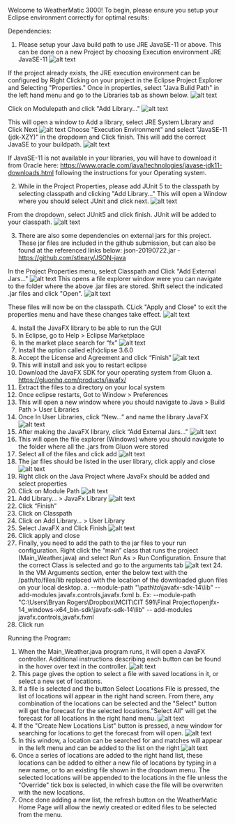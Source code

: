 Welcome to WeatherMatic 3000! To begin, please ensure you setup your Eclipse environment correctly for optimal results:

Dependencies:
1. Please setup your Java build path to use JRE JavaSE-11 or above. This can be done on a new Project by choosing Execution environment JRE JavaSE-11
![alt text](/ReadMeImages/NewProject.PNG "New Project")

If the project already exists, the JRE execution environment can be configured by Right Clicking on your project in the Eclipse Project Explorer and Selecting "Properties." Once in properties, select "Java Bulid Path" in the left hand menu and go to the Libraries tab as shown below.
![alt text](/ReadMeImages/Properties.PNG "Properties")

Click on Modulepath and click "Add Library..."
![alt text](/ReadMeImages/AddLibrary.PNG "AddLib")

This will open a window to Add a library, select JRE System Library and Click Next
![alt text](/ReadMeImages/AddLibrary2.PNG "AddLib")
Choose "Execution Environment" and select "JavaSE-11 (jdk-XZY)" in the dropdown and Click finish. This will add the correct JavaSE to your buildpath.
![alt text](/ReadMeImages/AddLibrary3.PNG "AddLib")

If JavaSE-11 is not available in your libraries, you will have to download it from Oracle here: https://www.oracle.com/java/technologies/javase-jdk11-downloads.html following the instructions for your Operating system.

2. While in the Project Properties, please add JUnit 5 to the classpath by selecting classpath and clicking "Add Library..." This will open a Window where you should select JUnit and click next.
![alt text](/ReadMeImages/Junit.PNG "JUnit")

From the dropdown, select JUnit5 and click finish. JUnit will be added to your classpath.
![alt text](/ReadMeImages/Junit2.PNG "JUnit")


3. There are also some dependencies on external jars for this project. These jar files are included in the github submission, but can also be found at the referenced links below:
json-20190722.jar - https://github.com/stleary/JSON-java

In the Project Properties menu, select Classpath and Click "Add External Jars..."
![alt text](/ReadMeImages/AddJar.PNG "Jar")
This opens a file explorer window were you can navigate to the folder where the above .jar files are stored. Shift select the indicated .jar files and click "Open".
![alt text](/ReadMeImages/AddExternalJar.PNG "Jar")

These files will now be on the classpath. CLick "Apply and Close" to exit the properties menu and have these changes take effect.
![alt text](/ReadMeImages/Properties.PNG "Properties")

4. Install the JavaFX library to be able to run the GUI
 1.	In Eclipse, go to Help > Eclipse Marketplace
 2.	In the market place search for “fx”
![alt text](/ReadMeImages/Marketplace.png "Marketplace")
 3.	Install the option called e(fx)clipse 3.6.0
 4.	Accept the License and Agreement and click “Finish”
![alt text](/ReadMeImages/TNC.PNG "Marketplace")
 5.	This will install and ask you to restart eclipse
 6.	Download the JavaFX SDK for your operating system from Gluon
    a.	https://gluonhq.com/products/javafx/
 7.	Extract the files to a directory on your local system
 8.	Once eclipse restarts, Got to Window > Preferences 
 9.	This will open a new window where you should navigate to Java > Build Path > User Libraries
 10.	Once In User Libraries, click “New…” and name the library JavaFX
 ![alt text](/ReadMeImages/UserLib.png "User Library")
 11.	After making the JavaFX library, click “Add External Jars…"
 ![alt text](/ReadMeImages/UserLibExternal.png "User Library")
 12.	This will open the file explorer (Windows) where you should navigate to the folder where all the .jars from Gluon were stored
 13.	Select all of the files and click add
 ![alt text](/ReadMeImages/FileExplorer.png "User Library")
 14.	The jar files should be listed in the user library, click apply and close
 ![alt text](/ReadMeImages/UserLibJars.png "User Library")
 15.	Right click on the Java Project where JavaFx should be added and select properties
 16.	Click on Module Path
 ![alt text](/ReadMeImages/Properties.PNG "Properties")
 17.	Add Library… > JavaFx Library
  ![alt text](/ReadMeImages/JavaFXLib.png "Properties")
  18.	Click “Finish”
 19.	Click on Classpath
 20.	Click on Add Library… > User Library
 21.	Select JavaFX and Click Finish
  ![alt text](/ReadMeImages/UserLib.png "Properties")
  22.	Click apply and close
  23.	Finally, you need to add the path to the jar files to your run configuration. Right click the “main” class that runs the project    (Main_Weather.java) and select Run As > Run Configuration. Ensure that the correct Class is selected and go to the arguments tab
    ![alt text](/ReadMeImages/RunConfig.png "Properties") 
    24.	In the VM Arguments section, enter the below text with the /path/to/files/lib replaced with the location of the downloaded gluon          files on your local desktop.
    a.	--module-path "\path\to\javafx-sdk-14\lib" --add-modules javafx.controls,javafx.fxml
    b.	Ex: --module-path "C:\Users\Bryan Rogers\Dropbox\MCIT\CIT 591\Final Project\openjfx-14_windows-x64_bin-sdk\javafx-sdk-14\lib" --        add-modules javafx.controls,javafx.fxml
25.	Click run


Running the Program:
1. When the Main_Weather.java program runs, it will open a JavaFX controller. Additional instructions describing each button can be found in the hover over text in the controller.
![alt text](/ReadMeImages/WeatherMaticHome.PNG "Properties") 
2. This page gives the option to select a file with saved locations in it, or select a new set of locations.
3. If a file is selected and the button Select Locations File is pressed, the list of locations will appear in the right hand screen. From there, any combination of the locations can be selected and the "Select" button will get the forecast for the selected locations."Select All" will get the forecast for all locations in the right hand menu.
![alt text](/ReadMeImages/WeatherMaticSelectedLocations.PNG "Properties")
4. If the "Create New Locations List" button is pressed, a new window for searching for locations to get the forecast from will open.
![alt text](/ReadMeImages/NewLocationSetup.PNG "Properties")
5. In this window, a location can be searched for and matches will appear in the left menu and can be added to the list on the right
![alt text](/ReadMeImages/LocationSearch.PNG "Properties")
6. Once a series of locations are added to the right hand list, these locations can be added to either a new file of locations by typing in a new name, or to an existing file shown in the dropdown menu. The selected locations will be appended to the locations in the file unless the "Override" tick box is selected, in which case the file will be overwriten with the new locations.
7. Once done adding a new list, the refresh button on the WeatherMatic Home Page will allow the newly created or edited files to be selected from the menu.
